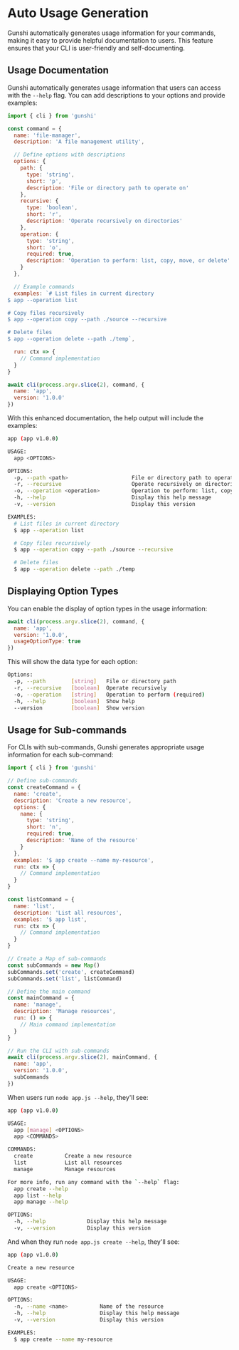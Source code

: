 # Auto Usage Generation

Gunshi automatically generates usage information for your commands, making it easy to provide helpful documentation to users. This feature ensures that your CLI is user-friendly and self-documenting.

## Usage Documentation

Gunshi automatically generates usage information that users can access with the `--help` flag. You can add descriptions to your options and provide examples:

```js
import { cli } from 'gunshi'

const command = {
  name: 'file-manager',
  description: 'A file management utility',

  // Define options with descriptions
  options: {
    path: {
      type: 'string',
      short: 'p',
      description: 'File or directory path to operate on'
    },
    recursive: {
      type: 'boolean',
      short: 'r',
      description: 'Operate recursively on directories'
    },
    operation: {
      type: 'string',
      short: 'o',
      required: true,
      description: 'Operation to perform: list, copy, move, or delete'
    }
  },

  // Example commands
  examples: `# List files in current directory
$ app --operation list

# Copy files recursively
$ app --operation copy --path ./source --recursive

# Delete files
$ app --operation delete --path ./temp`,

  run: ctx => {
    // Command implementation
  }
}

await cli(process.argv.slice(2), command, {
  name: 'app',
  version: '1.0.0'
})
```

With this enhanced documentation, the help output will include the examples:

```sh
app (app v1.0.0)

USAGE:
  app <OPTIONS>

OPTIONS:
  -p, --path <path>                    File or directory path to operate on
  -r, --recursive                      Operate recursively on directories
  -o, --operation <operation>          Operation to perform: list, copy, move, or delete
  -h, --help                           Display this help message
  -v, --version                        Display this version

EXAMPLES:
  # List files in current directory
  $ app --operation list

  # Copy files recursively
  $ app --operation copy --path ./source --recursive

  # Delete files
  $ app --operation delete --path ./temp
```

## Displaying Option Types

You can enable the display of option types in the usage information:

```js
await cli(process.argv.slice(2), command, {
  name: 'app',
  version: '1.0.0',
  usageOptionType: true
})
```

This will show the data type for each option:

```sh
Options:
  -p, --path        [string]   File or directory path
  -r, --recursive   [boolean]  Operate recursively
  -o, --operation   [string]   Operation to perform (required)
  -h, --help        [boolean]  Show help
  --version         [boolean]  Show version
```

## Usage for Sub-commands

For CLIs with sub-commands, Gunshi generates appropriate usage information for each sub-command:

```js
import { cli } from 'gunshi'

// Define sub-commands
const createCommand = {
  name: 'create',
  description: 'Create a new resource',
  options: {
    name: {
      type: 'string',
      short: 'n',
      required: true,
      description: 'Name of the resource'
    }
  },
  examples: '$ app create --name my-resource',
  run: ctx => {
    // Command implementation
  }
}

const listCommand = {
  name: 'list',
  description: 'List all resources',
  examples: '$ app list',
  run: ctx => {
    // Command implementation
  }
}

// Create a Map of sub-commands
const subCommands = new Map()
subCommands.set('create', createCommand)
subCommands.set('list', listCommand)

// Define the main command
const mainCommand = {
  name: 'manage',
  description: 'Manage resources',
  run: () => {
    // Main command implementation
  }
}

// Run the CLI with sub-commands
await cli(process.argv.slice(2), mainCommand, {
  name: 'app',
  version: '1.0.0',
  subCommands
})
```

When users run `node app.js --help`, they'll see:

```sh
app (app v1.0.0)

USAGE:
  app [manage] <OPTIONS>
  app <COMMANDS>

COMMANDS:
  create          Create a new resource
  list            List all resources
  manage          Manage resources

For more info, run any command with the `--help` flag:
  app create --help
  app list --help
  app manage --help

OPTIONS:
  -h, --help             Display this help message
  -v, --version          Display this version
```

And when they run `node app.js create --help`, they'll see:

```sh
app (app v1.0.0)

Create a new resource

USAGE:
  app create <OPTIONS>

OPTIONS:
  -n, --name <name>          Name of the resource
  -h, --help                 Display this help message
  -v, --version              Display this version

EXAMPLES:
  $ app create --name my-resource
```
